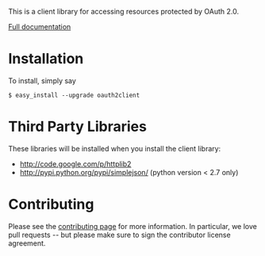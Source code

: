 This is a client library for accessing resources protected by OAuth 2.0.

[Full documentation](http://google.github.io/oauth2client/)

Installation
============

To install, simply say

    $ easy_install --upgrade oauth2client


Third Party Libraries
=====================

These libraries will be installed when you install the client library:

* http://code.google.com/p/httplib2
* http://pypi.python.org/pypi/simplejson/ (python version < 2.7 only)

Contributing
============

Please see the
[contributing page](http://google.github.io/oauth2client/contributing.html)
for more information. In particular, we love pull requests -- but please make
sure to sign the contributor license agreement.
